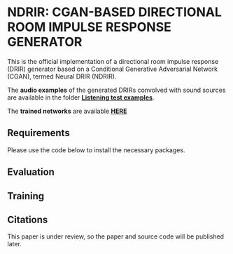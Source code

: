 # NDRIR: CGAN-BASED DIRECTIONAL ROOM IMPULSE RESPONSE GENERATOR
This is the official implementation of a directional room impulse response (DRIR) generator based on a Conditional Generative Adversarial Network (CGAN), termed Neural DRIR (NDRIR). 

The **audio examples** of the generated DRIRs convolved with sound sources are available in the folder [**Listening test examples**](https://github.com/HualinR/NDRIR/tree/main/Listening%20test%20examples).

The **trained networks** are available [**HERE**](https://drive.google.com/drive/folders/1SJwdrQNVXQqlzCEToFtaOJer-IyKo8jx?usp=sharing)

## Requirements
Please use the code below to install the necessary packages.

## Evaluation


## Training


## Citations
This paper is under review, so the paper and source code will be published later.


